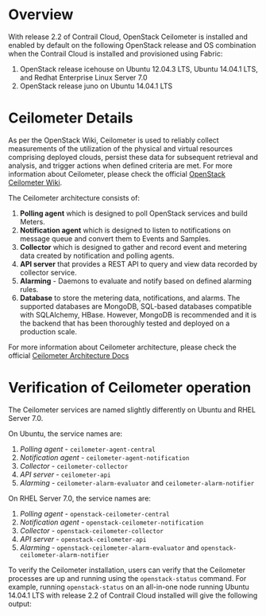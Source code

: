 # Overview
With release 2.2 of Contrail Cloud, OpenStack Ceilometer is installed and enabled by default on the following OpenStack release and OS combination when the Contrail Cloud is installed and provisioned using Fabric:

1. OpenStack release icehouse on Ubuntu 12.04.3 LTS, Ubuntu 14.04.1 LTS, and Redhat Enterprise Linux Server 7.0
2. OpenStack release juno on Ubuntu 14.04.1 LTS

# Ceilometer Details 
As per the OpenStack Wiki, Ceilometer is used to reliably collect measurements of the utilization of the physical and virtual resources comprising deployed clouds, persist these data for subsequent retrieval and analysis, and trigger actions when defined criteria are met. For more information about Ceilometer, please check the official [OpenStack Ceilometer Wiki](https://wiki.openstack.org/wiki/Ceilometer).

The Ceilometer architecture consists of:

1. **Polling agent** which is designed to poll OpenStack services and build Meters. 
2. **Notification agent** which is designed to listen to notifications on message queue and convert them to Events and Samples.
3. **Collector** which is designed to gather and record event and metering data created by notification and polling agents.
4. **API server** that provides a REST API to query and view data recorded by collector service.
5. **Alarming** - Daemons to evaluate and notify based on defined alarming rules.
6. **Database** to store the metering data, notifications, and alarms. The supported databases are MongoDB, SQL-based databases compatible with SQLAlchemy, HBase. However, MongoDB is recommended and it is the backend that has been thoroughly tested and deployed on a production scale.

For more information about Ceilometer architecture, please check the official [Ceilometer Architecture Docs](http://docs.openstack.org/developer/ceilometer/architecture.html)

# Verification of Ceilometer operation
The Ceilometer services are named slightly differently on Ubuntu and RHEL Server 7.0.

On Ubuntu, the service names are:

1. _Polling agent_ - `ceilometer-agent-central`
2. _Notification agent_ - `ceilometer-agent-notification`
3. _Collector_ - `ceilometer-collector`
4. _API server_ - `ceilometer-api`
5. _Alarming_ - `ceilometer-alarm-evaluator` and `ceilometer-alarm-notifier`

On RHEL Server 7.0, the service names are:

1. _Polling agent_ - `openstack-ceilometer-central`
2. _Notification agent_ - `openstack-ceilometer-notification`
3. _Collector_ - `openstack-ceilometer-collector`
4. _API server_ - `openstack-ceilometer-api`
5. _Alarming_ - `openstack-ceilometer-alarm-evaluator` and `openstack-ceilometer-alarm-notifier`


To verify the Ceilometer installation, users can verify that the Ceilometer processes are up and running using the `openstack-status` command. For example, running `openstack-status` on an all-in-one node running Ubuntu 14.04.1 LTS with release 2.2 of Contrail Cloud installed will give the following output: 

